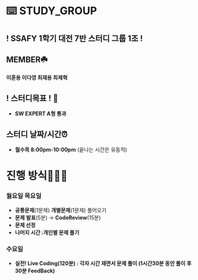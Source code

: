 # ⌨️ STUDY_GROUP

## ! **SSAFY 1학기 대전 7반 스터디 그룹 1조 !**

## MEMBER☘️

**이훈용 이다영 최재용 최제혁**

## ! 스터디**목표 !** 💯
- **SW EXPERT A형 통과**

## 스터디 날짜/시간⏰

- **월수목 8:00pm-10:00pm** (끝나는 시간은 유동적)

# 진행 방식🧑🏻‍💻

### 월요일 목요일

- **공통문제**(1문제) **개별문제**(1문제) 풀어오기
- **문제** **발표**(5분) → **CodeReview**(15분)
- **문제 선정**
- **나머지 시간 :개인별 문제 풀기**

### 수요일

- **실전! Live Coding(120분) : 각자 시간 재면서 문제 풀이 (1시간30분 동안 풀이 후 30분 FeedBack)**

